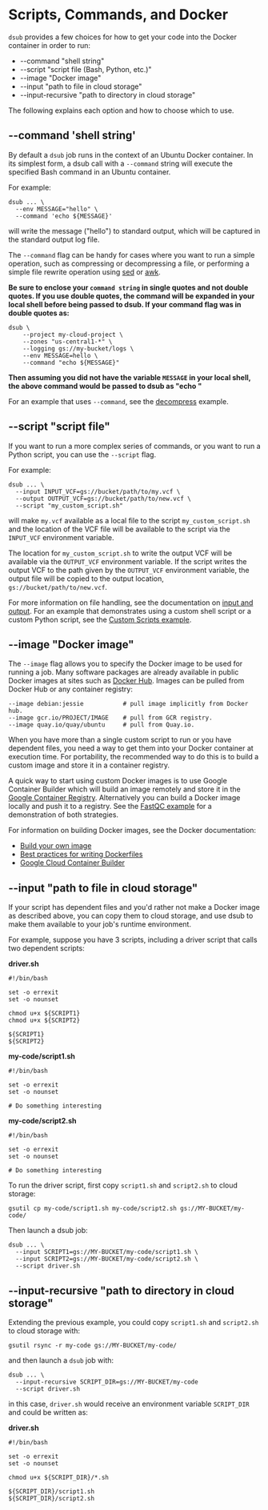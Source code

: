 # Scripts, Commands, and Docker

`dsub` provides a few choices for how to get your code into the Docker
container in order to run:

* --command "shell string"
* --script "script file (Bash, Python, etc.)"
* --image "Docker image"
* --input "path to file in cloud storage"
* --input-recursive "path to directory in cloud storage"

The following explains each option and how to choose which to use.

## --command 'shell string'

By default a `dsub` job runs in the context of an Ubuntu Docker container.
In its simplest form, a dsub call with a `--command` string will execute
the specified Bash command in an Ubuntu container.

For example:

```
dsub ... \
  --env MESSAGE="hello" \
  --command 'echo ${MESSAGE}'
```

will write the message ("hello") to standard output, which will be
captured in the standard output log file.

The `--command` flag can be handy for cases where you want to run
a simple operation, such as compressing or decompressing a file, or performing
a simple file rewrite operation using
[sed](https://www.gnu.org/software/sed/) or
[awk](https://www.gnu.org/software/gawk/).

**Be sure to enclose your `command string` in single quotes and not double
quotes. If you use double quotes, the command will be expanded in your local
shell before being passed to dsub. If your command flag was in double quotes
as:**

    dsub \
        --project my-cloud-project \
        --zones "us-central1-*" \
        --logging gs://my-bucket/logs \
        --env MESSAGE=hello \
        --command "echo ${MESSAGE}"

**Then assuming you did not have the variable `MESSAGE` in your local shell,
the above command would be passed to dsub as "echo "**

For an example that uses `--command`, see the
[decompress](../examples/decompress) example.

## --script "script file"

If you want to run a more complex series of commands, or you want to run a
Python script, you can use the `--script` flag.

For example:

```
dsub ... \
  --input INPUT_VCF=gs://bucket/path/to/my.vcf \
  --output OUTPUT_VCF=gs://bucket/path/to/new.vcf \
  --script "my_custom_script.sh"
```

will make `my.vcf` available as a local file to the script
`my_custom_script.sh` and the location of the VCF file will be available to
the script via the `INPUT_VCF` environment variable.

The location for `my_custom_script.sh` to write the output VCF will be
available via the `OUTPUT_VCF` environment variable.
If the script writes the output VCF to the path given by the `OUTPUT_VCF`
environment variable, the output file will be copied to the output location,
`gs://bucket/path/to/new.vcf`.


For more information on file handling, see the documentation on
[input and output](input_output.md).
For an example that demonstrates using a custom shell script or a custom Python
script, see the [Custom Scripts example](../examples/custom_scripts).

## --image "Docker image"

The `--image` flag allows you to specify the Docker image to be used for running
a job. Many software packages are already available in public Docker images at
sites such as [Docker Hub](https://hub.docker.com/). Images can be pulled
from Docker Hub or any container registry:

```
--image debian:jessie           # pull image implicitly from Docker hub.
--image gcr.io/PROJECT/IMAGE    # pull from GCR registry.
--image quay.io/quay/ubuntu     # pull from Quay.io.
```

When you have more than a single custom script to run or you have dependent
files, you need a way to get them into your Docker container at execution time.
For portability, the recommended way to do this is to build a custom image and
store it in a container registry.

A quick way to start using custom Docker images is to use Google Container
Builder which will build an image remotely and store it in the [Google Container
Registry](https://cloud.google.com/container-registry/docs/). Alternatively you
can build a Docker image locally and push it to a registry. See the
[FastQC example](../examples/fastqc) for a demonstration of both strategies.

For information on building Docker images, see the Docker documentation:

* [Build your own image](https://docs.docker.com/engine/getstarted/step_four/)
* [Best practices for writing Dockerfiles](https://docs.docker.com/engine/userguide/eng-image/dockerfile_best-practices/)
* [Google Cloud Container Builder](https://cloud.google.com/container-builder/docs/)


## --input "path to file in cloud storage"

If your script has dependent files and you'd rather not make a Docker image
as described above, you can copy them to cloud storage, and
use dsub to make them available to your job's runtime environment.

For example, suppose you have 3 scripts, including a driver script that calls
two dependent scripts:

**driver.sh**

```
#!/bin/bash

set -o errexit
set -o nounset

chmod u+x ${SCRIPT1}
chmod u+x ${SCRIPT2}

${SCRIPT1}
${SCRIPT2}
```

**my-code/script1.sh**

```
#!/bin/bash

set -o errexit
set -o nounset

# Do something interesting
```

**my-code/script2.sh**

```
#!/bin/bash

set -o errexit
set -o nounset

# Do something interesting
```

To run the driver script, first copy `script1.sh` and `script2.sh` to
cloud storage:

```
gsutil cp my-code/script1.sh my-code/script2.sh gs://MY-BUCKET/my-code/
```

Then launch a dsub job:

```
dsub ... \
  --input SCRIPT1=gs://MY-BUCKET/my-code/script1.sh \
  --input SCRIPT2=gs://MY-BUCKET/my-code/script2.sh \
  --script driver.sh
```

## --input-recursive "path to directory in cloud storage"

Extending the previous example, you could copy `script1.sh` and `script2.sh`
to cloud storage with:

```
gsutil rsync -r my-code gs://MY-BUCKET/my-code/
```

and then launch a `dsub` job with:

```
dsub ... \
  --input-recursive SCRIPT_DIR=gs://MY-BUCKET/my-code
  --script driver.sh
```

in this case, `driver.sh` would receive an environment variable `SCRIPT_DIR`
and could be written as:

**driver.sh**

```
#!/bin/bash

set -o errexit
set -o nounset

chmod u+x ${SCRIPT_DIR}/*.sh

${SCRIPT_DIR}/script1.sh
${SCRIPT_DIR}/script2.sh
```
